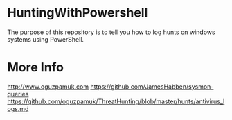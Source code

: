 # HuntingWithPowershell
The purpose of this repository is to tell you how to log hunts on windows systems using PowerShell.

# More Info 
http://www.oguzpamuk.com
https://github.com/JamesHabben/sysmon-queries
https://github.com/oguzpamuk/ThreatHunting/blob/master/hunts/antivirus_logs.md

